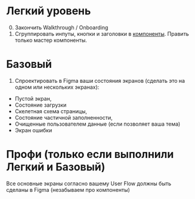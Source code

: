 # Легкий уровень
0. Закончить Walkthrough / Onboarding 
1. Сгруппировать инпуты, кнопки и заголовки в [компоненты](https://medium.com/@kartashov/%D0%BA%D0%BE%D0%BC%D0%BF%D0%BE%D0%BD%D0%B5%D0%BD%D1%82%D1%8B-%D0%B2-%D1%84%D0%B8%D0%B3%D0%BC%D0%B5-8e9c6296c0b6). 
Править только мастер компоненты.

# Базовый
1. Спроектировать в Figma ваши состояния экранов (сделать это на одном или нескольких экранах): 
  - Пустой экран, 
  - Состояние загрузки
  - Скелетная схема страницы,
  - Состояние частичной заполненности,
  - Очищенные пользователем данные (если позволяет ваша тема)
  - Экран ошибки

# Профи (только если выполнили Легкий и Базовый)
Все основные экраны согласно вашему User Flow должны быть сделаны в Figma (незабываем про компоненты)
